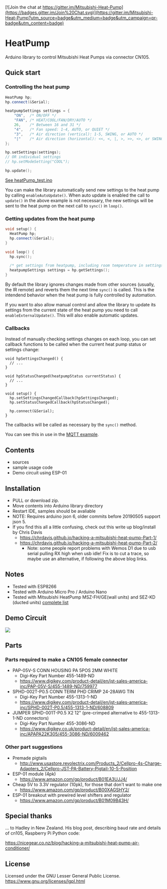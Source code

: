 [![Join the chat at https://gitter.im/Mitsubishi-Heat-Pump](https://badges.gitter.im/Join%20Chat.svg)](https://gitter.im/Mitsubishi-Heat-Pump?utm_source=badge&utm_medium=badge&utm_campaign=pr-badge&utm_content=badge)

# HeatPump

Arduino library to control Mitsubishi Heat Pumps via connector CN105.

## Quick start

### Controlling the heat pump

```c++
HeatPump hp;
hp.connect(&Serial);

heatpumpSettings settings = {
    "ON",  /* ON/OFF */
    "FAN", /* HEAT/COOL/FAN/DRY/AUTO */
    26,    /* Between 16 and 31 */
    "4",   /* Fan speed: 1-4, AUTO, or QUIET */
    "3",   /* Air direction (vertical): 1-5, SWING, or AUTO */
    "|"    /* Air direction (horizontal): <<, <, |, >, >>, <>, or SWING */
}; 

hp.setSettings(settings);
// OR individual settings
// hp.setModeSetting("COOL");

hp.update();
```

[See heatPump_test.ino](examples/heatPump_test/heatPump_test.ino)

You can make the library automatically send new settings to the heat pump by calling `enableAutoUpdate()`. When auto update is enabled the call to `update()` in the above example is not necessary, the new settings will be sent to the heat pump on the next call to `sync()` in `loop()`.

### Getting updates from the heat pump

```c++
void setup() {
  HeatPump hp;
  hp.connect(&Serial);
}

void loop() {
  hp.sync();

  /* get settings from heatpump, including room temperature in settings.roomTemperature */
  heatpumpSettings settings = hp.getSettings();
}

```

By default the library ignores changes made from other sources (usually, the IR remote) and reverts them the next time `sync()` is called. This is the intendend behavior when the heat pump is fully controlled by automation.

If you want to also allow manual control and allow the library to update its settings from the current state of the heat pump you need to call `enableExternalUpdate()`. This will also enable automatic updates.

### Callbacks

Instead of manually checking settings changes on each loop, you can set callback functions to be called when the current heat pump status or settings change:

```
void hpSettingsChanged() {
  // ...
}

void hpStatusChanged(heatpumpStatus currentStatus) {
  // ...
}

void setup() {
  hp.setSettingsChangedCallback(hpSettingsChanged);
  hp.setStatusChangedCallback(hpStatusChanged);

  hp.connect(&Serial);
}
```

The callbacks will be called as necessary by the `sync()` method.

You can see this in use in the [MQTT example](examples/mitsubishi_heatpump_mqtt_esp8266_esp32/mitsubishi_heatpump_mqtt_esp8266_esp32.ino).

## Contents

- sources
- sample usage code
- Demo circuit using ESP-01

## Installation

- PULL or download zip.
- Move contents into Arduino library directory
- Restart IDE, samples should be avaliable
- NOTE: Requires arduino json 6, older commits before 20190505 support json 5.
- If you find this all a little confusing, check out this write up blog/install by Chris Davis
    - https://chrdavis.github.io/hacking-a-mitsubishi-heat-pump-Part-1/
    - https://chrdavis.github.io/hacking-a-mitsubishi-heat-pump-Part-2/
        - Note: some people report problems with Wemos D1 due to usb serial pulling RX high when usb idle! Fix is to cut a trace, so maybe use an alternative, if following the above blog links.
## Notes

- Tested with ESP8266
- Tested with Arduino Micro Pro / Arduino Nano
- Tested with Mitsubishi HeatPump MSZ-FH/GE(wall units) and SEZ-KD (ducted units) [complete list](https://github.com/SwiCago/HeatPump/wiki/Supported-models)

## Demo Circuit

<img src="https://github.com/SwiCago/HeatPump/blob/master/CN105_ESP8266.png"/>

## Parts

### Parts required to make a CN105 female connector

- PAP-05V-S CONN HOUSING PA 5POS 2MM WHITE 
    - Digi-Key Part Number 	455-1489-ND 
    - <https://www.digikey.com/product-detail/en/jst-sales-america-inc/PAP-05V-S/455-1489-ND/759977>
- SPHD-002T-P0.5  CONN TERM PHD CRIMP 24-28AWG TIN  
    - Digi-Key Part Number 	455-1313-1-ND
    - <https://www.digikey.com/product-detail/en/jst-sales-america-inc/SPHD-002T-P0.5/455-1313-1-ND/608809>
- JUMPER SPHD-001T-P0.5 X2 12" (pre-crimped alternative to 455-1313-1-ND connectors)
    - Digi-Key Part Number    455-3086-ND
    - <https://www.digikey.co.uk/product-detail/en/jst-sales-america-inc/APAPA22K305/455-3086-ND/6009462>

### Other part suggestions

- Premade pigtails
    - <http://www.usastore.revolectrix.com/Products_2/Cellpro-4s-Charge-Adapters_2/Cellpro-JST-PA-Battery-Pigtail-10-5-Position>
- ESP-01 module (4pk)
    - <https://www.amazon.com/gp/product/B01EA3UJJ4/>
- Cheap 5V to 3.3V regulator (10pk), for those that don't want to make one
    - <https://www.amazon.com/gp/product/B00XAGSHY2/>
- ESP-01 breakout with prewired level shifters and regulator
    - <https://www.amazon.com/gp/product/B01M09B43H/>


## Special thanks

... to Hadley in New Zealand. His blog post, describing baud rate and details of cn105, Raspberry Pi Python code:

<https://nicegear.co.nz/blog/hacking-a-mitsubishi-heat-pump-air-conditioner/>

## License

Licensed under the GNU Lesser General Public License.
https://www.gnu.org/licenses/lgpl.html
